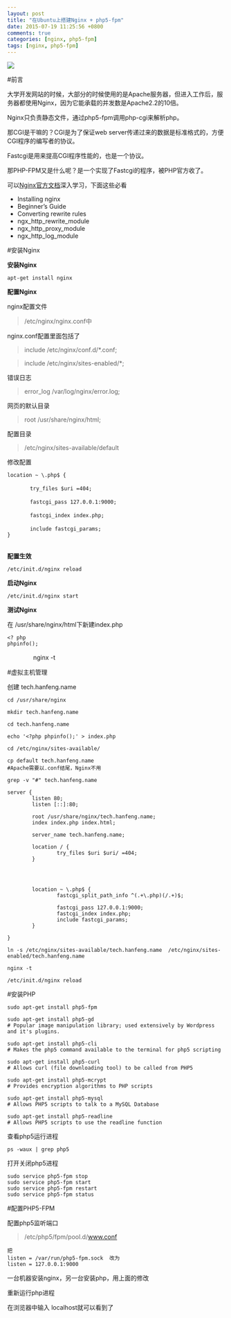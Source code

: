 ```yaml
---
layout: post
title: "在Ubuntu上搭建Nginx + php5-fpm"
date: 2015-07-19 11:25:56 +0800
comments: true
categories: [nginx, php5-fpm]
tags: [nginx, php5-fpm]
---
```


![](http://nginx.org/nginx.png)

#前言

大学开发网站的时候，大部分的时候使用的是Apache服务器，但进入工作后，服务器都使用Nginx，因为它能承载的并发数是Apache2.2的10倍。

Nginx只负责静态文件，通过php5-fpm调用php-cgi来解析php。

那CGI是干嘛的？CGI是为了保证web server传递过来的数据是标准格式的，方便CGI程序的编写者的协议。

Fastcgi是用来提高CGI程序性能的，也是一个协议。

那PHP-FPM又是什么呢？是一个实现了Fastcgi的程序，被PHP官方收了。


可以[Nginx官方文档](http://nginx.org/en/docs/)深入学习，下面这些必看

- Installing nginx
- Beginner’s Guide
- Converting rewrite rules
- ngx_http_rewrite_module
- ngx_http_proxy_module
- ngx_http_log_module


#安装Nginx


**安装Nginx**

```
apt-get install nginx
```

**配置Nginx**

nginx配置文件

> /etc/nginx/nginx.conf中

nginx.conf配置里面包括了

> include /etc/nginx/conf.d/*.conf;

> include /etc/nginx/sites-enabled/*;

错误日志
> error_log /var/log/nginx/error.log;


网页的默认目录

> root /usr/share/nginx/html;


配置目录

> /etc/nginx/sites-available/default

修改配置


	location ~ \.php$ {
	
	  　　  try_files $uri =404;
	
	  　　  fastcgi_pass 127.0.0.1:9000;
	
	  　　  fastcgi_index index.php;
	
	  　　  include fastcgi_params;
	}
      　

**配置生效**

```
/etc/init.d/nginx reload
```

**启动Nginx**

```
/etc/init.d/nginx start
```
 
**测试Nginx**

在 /usr/share/nginx/html下新建index.php

	<? php
	phpinfo();
　　　　
nginx -t


#虚拟主机管理

创建 tech.hanfeng.name


``` 
cd /usr/share/nginx

mkdir tech.hanfeng.name

cd tech.hanfeng.name

echo '<?php phpinfo();' > index.php

cd /etc/nginx/sites-available/ 

cp default tech.hanfeng.name
#Apache需要以.conf结尾，Nginx不用

grep -v "#" tech.hanfeng.name

```

	server {
	        listen 80;
	        listen [::]:80;
	
	        root /usr/share/nginx/tech.hanfeng.name;
	        index index.php index.html;
	
	        server_name tech.hanfeng.name;
	
	        location / {
	                try_files $uri $uri/ =404;
	        }
	
	
	
	
	        location ~ \.php$ {
	                fastcgi_split_path_info ^(.+\.php)(/.+)$;
	
	                fastcgi_pass 127.0.0.1:9000;
	                fastcgi_index index.php;
	                include fastcgi_params;
	        }
	
	}


```
ln -s /etc/nginx/sites-available/tech.hanfeng.name  /etc/nginx/sites-enabled/tech.hanfeng.name

nginx -t

/etc/init.d/nginx reload
```




#安装PHP

```
sudo apt-get install php5-fpm

sudo apt-get install php5-gd  
# Popular image manipulation library; used extensively by Wordpress and it's plugins.

sudo apt-get install php5-cli   
# Makes the php5 command available to the terminal for php5 scripting

sudo apt-get install php5-curl    
# Allows curl (file downloading tool) to be called from PHP5

sudo apt-get install php5-mcrypt   
# Provides encryption algorithms to PHP scripts

sudo apt-get install php5-mysql   
# Allows PHP5 scripts to talk to a MySQL Database

sudo apt-get install php5-readline  
# Allows PHP5 scripts to use the readline function
```

查看php5运行进程

```
ps -waux | grep php5
```

打开关闭php5进程

```
sudo service php5-fpm stop
sudo service php5-fpm start
sudo service php5-fpm restart
sudo service php5-fpm status
```


#配置PHP5-FPM

配置php5监听端口  
> /etc/php5/fpm/pool.d/www.conf

	把
	listen = /var/run/php5-fpm.sock  改为
	listen = 127.0.0.1:9000

一台机器安装nginx，另一台安装php，用上面的修改

重新运行php进程

在浏览器中输入 localhost就可以看到了
